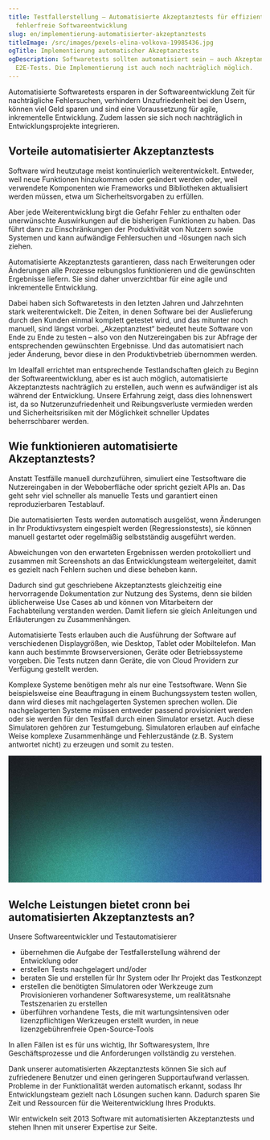 ```yaml
---
title: Testfallerstellung – Automatisierte Akzeptanztests für effiziente und
  fehlerfreie Softwareentwicklung
slug: en/implementierung-automatisierter-akzeptanztests
titleImage: /src/images/pexels-elina-volkova-19985436.jpg
ogTitle: Implementierung automatischer Akzeptanztests
ogDescription: Softwaretests sollten automatisiert sein – auch Akzeptanz-, bzw.
  E2E-Tests. Die Implementierung ist auch noch nachträglich möglich.
---
```

Automatisierte Softwaretests ersparen in der Softwareentwicklung Zeit für nachträgliche Fehlersuchen, verhindern Unzufriedenheit bei den Usern, können viel Geld sparen und sind eine Voraussetzung für agile, inkrementelle Entwicklung. Zudem lassen sie sich noch nachträglich in Entwicklungsprojekte integrieren.

## Vorteile automatisierter Akzeptanztests

Software wird heutzutage meist kontinuierlich weiterentwickelt. Entweder, weil neue Funktionen hinzukommen oder geändert werden oder, weil verwendete Komponenten wie Frameworks und Bibliotheken aktualisiert werden müssen, etwa um Sicherheitsvorgaben zu erfüllen.

Aber jede Weiter­entwicklung birgt die Gefahr Fehler zu enthalten oder unerwünschte Auswirkungen auf die bisherigen Funktionen zu haben. Das führt dann zu Einschränkungen der Produktivität von Nutzern sowie Systemen und kann aufwändige Fehlersuchen und -lösungen nach sich ziehen.

Automatisierte Akzeptanz­tests garantieren, dass nach Erweiterungen oder Änderungen alle Prozesse reibungslos funktionieren und die gewünschten Ergebnisse liefern. Sie sind daher unverzichtbar für eine agile und inkrementelle Entwicklung.

Dabei haben sich Softwaretests in den letzten Jahren und Jahrzehnten stark weiterentwickelt. Die Zeiten, in denen Software bei der Auslieferung durch den Kunden einmal komplett getestet wird, und das mitunter noch manuell, sind längst vorbei. „Akzeptanztest“ bedeutet heute Software von Ende zu Ende zu testen – also von den Nutzer­eingaben bis zur Abfrage der entsprechenden gewünschten Ergebnisse. Und das automatisiert nach jeder Änderung, bevor diese in den Produktivbetrieb übernommen werden.

Im Idealfall errichtet man entsprechende Testlandschaften gleich zu Beginn der Software­entwicklung, aber es ist auch möglich, automatisierte Akzeptanz­tests nachträglich zu erstellen, auch wenn es aufwändiger ist als während der Entwicklung. Unsere Erfahrung zeigt, dass dies lohnenswert ist, da so Nutzer­unzufriedenheit und Reibungsverluste vermieden werden und Sicherheitsrisiken mit der Möglichkeit schneller Updates beherrschbarer werden.

## Wie funktionieren automatisierte Akzeptanztests?

Anstatt Testfälle manuell durchzuführen, simuliert eine Testsoftware die Nutzer­eingaben in der Weboberfläche oder spricht gezielt APIs an. Das geht sehr viel schneller als manuelle Tests und garantiert einen reproduzierbaren Testablauf.

Die automatisierten Tests werden automatisch ausgelöst, wenn Änderungen in Ihr Produktivsystem eingespielt werden (Regressionstests), sie können manuell gestartet oder regelmäßig selbstständig ausgeführt werden.

Abweichungen von den erwarteten Ergebnissen werden protokolliert und zusammen mit Screenshots an das Entwicklungs­team weitergeleitet, damit es gezielt nach Fehlern suchen und diese beheben kann.

Dadurch sind gut geschriebene Akzeptanz­tests gleichzeitig eine hervorragende Dokumentation zur Nutzung des Systems, denn sie bilden üblicherweise Use Cases ab und können von Mitarbeitern der Fachabteilung verstanden werden. Damit liefern sie gleich Anleitungen und Erläuterungen zu Zusammenhängen.

Automatisierte Tests erlauben auch die Ausführung der Software auf verschiedenen Displaygrößen, wie Desktop, Tablet oder Mobiltelefon. Man kann auch bestimmte Browserversionen, Geräte oder Betriebssysteme vorgeben. Die Tests nutzen dann Geräte, die von Cloud Providern zur Verfügung gestellt werden.

Komplexe Systeme benötigen mehr als nur eine Testsoftware. Wenn Sie beispielsweise eine Beauftragung in einem Buchungssystem testen wollen, dann wird dieses mit nachgelagerten Systemen sprechen wollen. Die nachgelagerten Systeme müssen entweder passend provisioniert werden oder sie werden für den Testfall durch einen Simulator ersetzt. Auch diese Simulatoren gehören zur Testumgebung. Simulatoren erlauben auf einfache Weise komplexe Zusammenhänge und Fehlerzustände (z.B. System antwortet nicht) zu erzeugen und somit zu testen.



![Beispiel einer Testumgebung für ein Buchungssystem.](/src/images/blog-placeholder-2.jpg "Beispiel einer Testumgebung für ein Buchungssystem.")

## Welche Leistungen bietet cronn bei automatisierten Akzeptanztests an?

Unsere Softwareentwickler und Testautomatisierer



* übernehmen die Aufgabe der Testfallerstellung während der Entwicklung oder
* erstellen Tests nachgelagert und/oder
* beraten Sie und erstellen für Ihr System oder Ihr Projekt das Testkonzept
* erstellen die benötigten Simulatoren oder Werkzeuge zum Provisionieren vorhandener Softwaresysteme, um realitätsnahe Testszenarien zu erstellen
* überführen vorhandene Tests, die mit wartungsintensiven oder lizenzpflichtigen Werkzeugen erstellt wurden, in neue lizenzgebührenfreie Open-Source-Tools

In allen Fällen ist es für uns wichtig, Ihr Softwaresystem, Ihre Geschäftsprozesse und die Anforderungen vollständig zu verstehen.

Dank unserer automatisierten Akzeptanz­tests können Sie sich auf zufriedenere Benutzer und einen geringeren Supportaufwand verlassen. Probleme in der Funktionalität werden automatisch erkannt, sodass Ihr Entwicklungs­team gezielt nach Lösungen suchen kann. Dadurch sparen Sie Zeit und Ressourcen für die Weiter­entwicklung Ihres Produkts.

Wir entwickeln seit 2013 Software mit automatisierten Akzeptanz­tests und stehen Ihnen mit unserer Expertise zur Seite.
